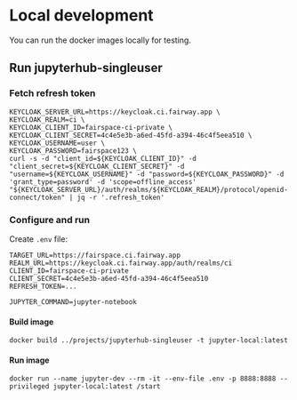 # Local development

You can run the docker images locally for testing.

## Run jupyterhub-singleuser

### Fetch refresh token

```shell
KEYCLOAK_SERVER_URL=https://keycloak.ci.fairway.app \
KEYCLOAK_REALM=ci \
KEYCLOAK_CLIENT_ID=fairspace-ci-private \
KEYCLOAK_CLIENT_SECRET=4c4e5e3b-a6ed-45fd-a394-46c4f5eea510 \
KEYCLOAK_USERNAME=user \
KEYCLOAK_PASSWORD=fairspace123 \
curl -s -d "client_id=${KEYCLOAK_CLIENT_ID}" -d "client_secret=${KEYCLOAK_CLIENT_SECRET}" -d "username=${KEYCLOAK_USERNAME}" -d "password=${KEYCLOAK_PASSWORD}" -d 'grant_type=password' -d 'scope=offline_access' "${KEYCLOAK_SERVER_URL}/auth/realms/${KEYCLOAK_REALM}/protocol/openid-connect/token" | jq -r '.refresh_token'
```
### Configure and run

Create `.env` file:
```shell
TARGET_URL=https://fairspace.ci.fairway.app
REALM_URL=https://keycloak.ci.fairway.app/auth/realms/ci
CLIENT_ID=fairspace-ci-private
CLIENT_SECRET=4c4e5e3b-a6ed-45fd-a394-46c4f5eea510
REFRESH_TOKEN=...

JUPYTER_COMMAND=jupyter-notebook
```

#### Build image
```shell
docker build ../projects/jupyterhub-singleuser -t jupyter-local:latest
```

#### Run image

```shell
docker run --name jupyter-dev --rm -it --env-file .env -p 8888:8888 --privileged jupyter-local:latest /start
```
